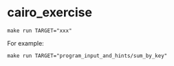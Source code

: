 # cairo_exercise

```shell
make run TARGET="xxx"
```

For example:

```shell
make run TARGET="program_input_and_hints/sum_by_key"
```
